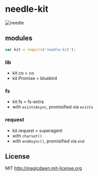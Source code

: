 # needle-kit
![needle](http://www.polyvore.com/cgi/img-thing?.out=jpg&size=l&tid=46849369)

## modules
```js
var kit = require('needle-kit');
```

### lib
- kit.co = co
- kit.Promise = bluebird

### fs
- kit.fs = fs-extra
- with `existsAsync`, promisified via `exists`

### request
- kit.request = superagent
- with `charset()`
- with `endAsync()`, promisified via `end`

## License
MIT http://magicdawn.mit-license.org
